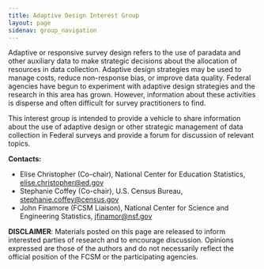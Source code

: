 ```yaml
---
title: Adaptive Design Interest Group
layout: page
sidenav: group_navigation
---
```

<p>Adaptive or responsive survey design refers to the use of paradata and other auxiliary data to make strategic decisions about the allocation of resources in data collection.  Adaptive design strategies may be used to manage costs, reduce non-response bias, or improve data quality.  Federal agencies have begun to experiment with adaptive design strategies and the research in this area has grown.  However, information about these activities is disperse and often difficult for survey practitioners to find. </p>
<p>This interest group is intended to provide a vehicle to share information about the use of adaptive design or other strategic management of data collection in Federal surveys and provide a forum for discussion of relevant topics. </p>

<p><strong>Contacts:</strong> </p>
<ul>
  <li>Elise Christopher (Co-chair), National Center for Education Statistics, <a href="mailto:elise.christopher@ed.gov">elise.christopher@ed.gov</a></li>
  <li>Stephanie Coffey (Co-chair), U.S. Census Bureau, <a href="mailto:stephanie.coffey@census.gov">stephanie.coffey@census.gov</a> </li>
  <li>John Finamore (FCSM Liaison), National Center for Science and Engineering Statistics, <a href="mailto:jfinamor@nsf.gov">jfinamor@nsf.gov</a> </li>
</ul>

<p><b>DISCLAIMER</b>: Materials posted on this page are released to inform interested parties of research and to encourage discussion. Opinions expressed are those of the authors and do not necessarily reflect the official position of the FCSM or the participating agencies.</p>
